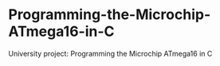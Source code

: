 # Programming-the-Microchip-ATmega16-in-C
University project: Programming the Microchip ATmega16 in C
